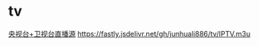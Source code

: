 # tv
 [央视台+卫视台直播源](https://raw.githubusercontent.com/junhuali886/tv/IPTV.m3u)
https://fastly.jsdelivr.net/gh/junhuali886/tv/IPTV.m3u

